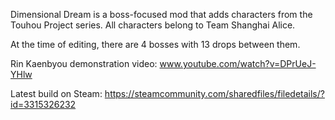 Dimensional Dream is a boss-focused mod that adds characters from the Touhou Project series. All characters belong to Team Shanghai Alice.

At the time of editing, there are 4 bosses with 13 drops between them.


Rin Kaenbyou demonstration video: www.youtube.com/watch?v=DPrUeJ-YHlw

Latest build on Steam: https://steamcommunity.com/sharedfiles/filedetails/?id=3315326232
